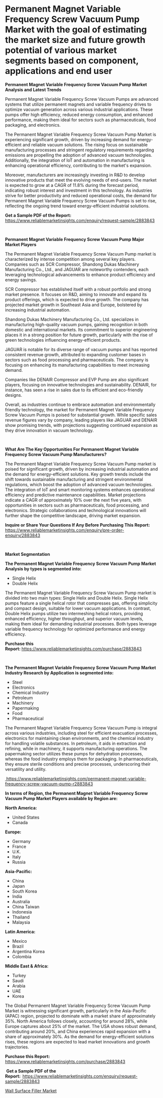 <p><h1>Permanent Magnet Variable Frequency Screw Vacuum Pump Market with the goal of estimating the market size and future growth potential of various market segments based on component, applications and end user</h1></p><p><strong>Permanent Magnet Variable Frequency Screw Vacuum Pump Market Analysis and Latest Trends</strong></p>
<p><p>Permanent Magnet Variable Frequency Screw Vacuum Pumps are advanced systems that utilize permanent magnets and variable frequency drives to optimize vacuum generation across various industrial applications. These pumps offer high efficiency, reduced energy consumption, and enhanced performance, making them ideal for sectors such as pharmaceuticals, food packaging, and electronics.</p><p>The Permanent Magnet Variable Frequency Screw Vacuum Pump Market is experiencing significant growth, driven by increasing demand for energy-efficient and reliable vacuum solutions. The rising focus on sustainable manufacturing processes and stringent regulatory requirements regarding emissions are propelling the adoption of advanced vacuum technologies. Additionally, the integration of IoT and automation in manufacturing is enhancing operational efficiency, contributing to the market's expansion.</p><p>Moreover, manufacturers are increasingly investing in R&D to develop innovative products that meet the evolving needs of end-users. The market is expected to grow at a CAGR of 11.8% during the forecast period, indicating robust interest and investment in this technology. As industries strive for better productivity and reduced operational costs, the demand for Permanent Magnet Variable Frequency Screw Vacuum Pumps is set to rise, reflecting the ongoing trend toward energy-efficient industrial solutions.</p></p>
<p><strong>Get a Sample PDF of the Report:&nbsp;</strong> <a href="https://www.reliablemarketinsights.com/enquiry/request-sample/2883843?utm_campaign=2535&utm_medium=2&utm_source=Github&utm_content=ia&utm_term=13032025&utm_id=permanent-magnet-variable-frequency-screw-vacuum-pump">https://www.reliablemarketinsights.com/enquiry/request-sample/2883843</a></p>
<p>&nbsp;</p>
<p><strong>Permanent Magnet Variable Frequency Screw Vacuum Pump Major Market Players</strong></p>
<p><p>The Permanent Magnet Variable Frequency Screw Vacuum Pump market is characterized by intense competition among several key players. Companies such as SCR Compressor, Shandong Dukas Machinery Manufacturing Co., Ltd., and JAGUAR are noteworthy contenders, each leveraging technological advancements to enhance product efficiency and energy savings.</p><p>SCR Compressor has established itself with a robust portfolio and strong market presence. It focuses on R&D, aiming to innovate and expand its product offerings, which is expected to drive growth. The company has projected market growth in Southeast Asia and Europe, bolstered by increasing industrial automation.</p><p>Shandong Dukas Machinery Manufacturing Co., Ltd. specializes in manufacturing high-quality vacuum pumps, gaining recognition in both domestic and international markets. Its commitment to superior engineering places it in a strong position for future growth, particularly with the rise of green technologies influencing energy-efficient products.</p><p>JAGUAR is notable for its diverse range of vacuum pumps and has reported consistent revenue growth, attributed to expanding customer bases in sectors such as food processing and pharmaceuticals. The company is focusing on enhancing its manufacturing capabilities to meet increasing demand.</p><p>Companies like DENAIR Compressor and EVP Pump are also significant players, focusing on innovative technologies and sustainability. DENAIR, for instance, has seen a rise in sales due to its efficient and eco-friendly designs.</p><p>Overall, as industries continue to embrace automation and environmentally friendly technology, the market for Permanent Magnet Variable Frequency Screw Vacuum Pumps is poised for substantial growth. While specific sales revenue figures vary by company, leading players like JAGUAR and DENAIR show promising trends, with projections suggesting continued expansion as they drive innovation in vacuum technology.</p></p>
<p>&nbsp;</p>
<p><strong>What Are The Key Opportunities For Permanent Magnet Variable Frequency Screw Vacuum Pump Manufacturers?</strong></p>
<p><p>The Permanent Magnet Variable Frequency Screw Vacuum Pump market is poised for significant growth, driven by increasing industrial automation and the demand for energy-efficient solutions. Key growth trends include the shift towards sustainable manufacturing and stringent environmental regulations, which boost the adoption of advanced vacuum technologies. The integration of IoT and smart monitoring systems enhances operational efficiency and predictive maintenance capabilities. Market projections indicate a CAGR of approximately 10% over the next five years, with opportunities in sectors such as pharmaceuticals, food processing, and electronics. Strategic collaborations and technological innovations will further shape the competitive landscape, driving market expansion.</p></p>
<p><strong>Inquire or Share Your Questions If Any Before Purchasing This Report:</strong> <a href="https://www.reliablemarketinsights.com/enquiry/pre-order-enquiry/2883843?utm_campaign=2535&utm_medium=2&utm_source=Github&utm_content=ia&utm_term=13032025&utm_id=permanent-magnet-variable-frequency-screw-vacuum-pump">https://www.reliablemarketinsights.com/enquiry/pre-order-enquiry/2883843</a></p>
<p>&nbsp;</p>
<p><strong>Market Segmentation</strong></p>
<p><strong>The Permanent Magnet Variable Frequency Screw Vacuum Pump Market Analysis by types is segmented into:</strong></p>
<p><ul><li>Single Helix</li><li>Double Helix</li></ul></p>
<p><p>The Permanent Magnet Variable Frequency Screw Vacuum Pump market is divided into two main types: Single Helix and Double Helix. Single Helix pumps feature a single helical rotor that compresses gas, offering simplicity and compact design, suitable for lower vacuum applications. In contrast, Double Helix pumps utilize two intermeshing helical rotors, providing enhanced efficiency, higher throughput, and superior vacuum levels, making them ideal for demanding industrial processes. Both types leverage variable frequency technology for optimized performance and energy efficiency.</p></p>
<p><strong>Purchase this Report:&nbsp;</strong><a href="https://www.reliablemarketinsights.com/purchase/2883843?utm_campaign=2535&utm_medium=2&utm_source=Github&utm_content=ia&utm_term=13032025&utm_id=permanent-magnet-variable-frequency-screw-vacuum-pump">https://www.reliablemarketinsights.com/purchase/2883843</a></p>
<p>&nbsp;</p>
<p><strong>The Permanent Magnet Variable Frequency Screw Vacuum Pump Market Industry Research by Application is segmented into:</strong></p>
<p><ul><li>Steel</li><li>Electronics</li><li>Chemical Industry</li><li>Petroleum</li><li>Machinery</li><li>Papermaking</li><li>Food</li><li>Pharmaceutical</li></ul></p>
<p><p>The Permanent Magnet Variable Frequency Screw Vacuum Pump is integral across various industries, including steel for efficient evacuation processes, electronics for maintaining clean environments, and the chemical industry for handling volatile substances. In petroleum, it aids in extraction and refining, while in machinery, it supports manufacturing operations. The papermaking sector utilizes these pumps for dehydration processes, whereas the food industry employs them for packaging. In pharmaceuticals, they ensure sterile conditions and precise processes, underscoring their versatility and utility.</p></p>
<p><a href="https://www.reliablemarketinsights.com/permanent-magnet-variable-frequency-screw-vacuum-pump-r2883843?utm_campaign=2535&utm_medium=2&utm_source=Github&utm_content=ia&utm_term=13032025&utm_id=permanent-magnet-variable-frequency-screw-vacuum-pump">&nbsp;https://www.reliablemarketinsights.com/permanent-magnet-variable-frequency-screw-vacuum-pump-r2883843</a></p>
<p><strong>In terms of Region, the Permanent Magnet Variable Frequency Screw Vacuum Pump Market Players available by Region are:</strong></p>
<p>
    <p> <strong> North America: </strong>
        <ul>
            <li>United States</li>
            <li>Canada</li>
        </ul>
        </p> 
    <p> <strong> Europe: </strong>
        <ul>
            <li>Germany</li>
            <li>France</li>
            <li>U.K.</li>
            <li>Italy</li>
            <li>Russia</li>
        </ul>
        </p> 
    <p> <strong> Asia-Pacific: </strong>
        <ul>
            <li>China</li>
            <li>Japan</li>
            <li>South Korea</li>
            <li>India</li>
            <li>Australia</li>
            <li>China Taiwan</li>
            <li>Indonesia</li>
            <li>Thailand</li>
            <li>Malaysia</li>
        </ul>
        </p> 
    <p> <strong> Latin America: </strong>
        <ul>
            <li>Mexico</li>
            <li>Brazil</li>
            <li>Argentina Korea</li>
            <li>Colombia</li>
        </ul>
        </p> 
    <p> <strong> Middle East & Africa: </strong>
        <ul>
            <li>Turkey</li>
            <li>Saudi</li>
            <li>Arabia</li>
            <li>UAE</li>
            <li>Korea</li>
        </ul>
    </p>
    </p>
<p><p>The Global Permanent Magnet Variable Frequency Screw Vacuum Pump Market is witnessing significant growth, particularly in the Asia-Pacific (APAC) region, projected to dominate with a market share of approximately 35%. North America follows closely, accounting for around 28%, while Europe captures about 25% of the market. The USA shows robust demand, contributing around 20%, and China experiences rapid expansion with a share of approximately 30%. As the demand for energy-efficient solutions rises, these regions are expected to lead market innovations and growth trajectories.</p></p>
<p><strong>Purchase this Report: </strong><a href="https://www.reliablemarketinsights.com/purchase/2883843?utm_campaign=2535&utm_medium=2&utm_source=Github&utm_content=ia&utm_term=13032025&utm_id=permanent-magnet-variable-frequency-screw-vacuum-pump">https://www.reliablemarketinsights.com/purchase/2883843</a></p>
<p>&nbsp;<strong>Get a Sample PDF of the Report:&nbsp;&nbsp;</strong><a href="https://www.reliablemarketinsights.com/enquiry/request-sample/2883843?utm_campaign=2535&utm_medium=2&utm_source=Github&utm_content=ia&utm_term=13032025&utm_id=permanent-magnet-variable-frequency-screw-vacuum-pump">https://www.reliablemarketinsights.com/enquiry/request-sample/2883843</a></p>
<p><strong></strong></p>
<p><p><a href="https://github.com/sherikacas30/Market-Research-Report-List-1/blob/main/wall-surface-filler-market.md?utm_campaign=2535&utm_medium=2&utm_source=Github&utm_content=ia&utm_term=13032025&utm_id=permanent-magnet-variable-frequency-screw-vacuum-pump">Wall Surface Filler Market</a></p></p>